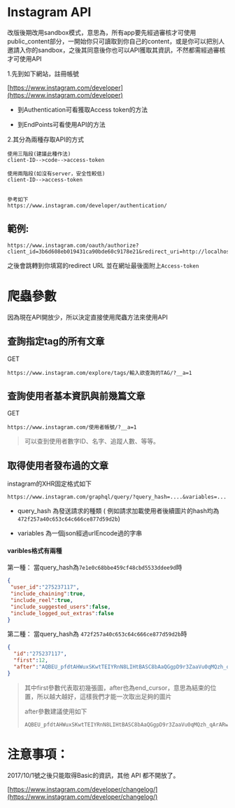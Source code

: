 # Instagram API

改版後期改用sandbox模式，意思為，所有app要先經過審核才可使用public\_content部分，一開始你只可讀取到你自己的content，或是你可以把別人邀請入你的sandbox，之後其同意後你也可以API獲取其資訊，不然都需經過審核才可使用API

1.先到如下網站，註冊帳號

[https://www.instagram.com/developer](https://www.instagram.com/developer)

* 到Authentication可看獲取Access token的方法

* 到EndPoints可看使用API的方法

2.其分為兩種存取API的方式

```
使用三階段(建議此種作法)
client-ID-->code-->access-token

使用兩階段(如沒有server，安全性較低)
client-ID-->access-token


參考如下
https://www.instagram.com/developer/authentication/
```

## 範例:

```
https://www.instagram.com/oauth/authorize?client_id=3b6d608eb019431ca90bde60c9178e21&redirect_uri=http://localhost:3000/users/auth/instagram/callback&response_type=token&scope=basic+public_content+follower_list+comments+relationships+likes
```

之後會跳轉到你填寫的redirect URL 並在網址最後面附上`Access-token`

# 爬蟲參數

因為現在API開放少，所以決定直接使用爬蟲方法來使用API

## 查詢指定tag的所有文章

GET

```
https://www.instagram.com/explore/tags/輸入欲查詢的TAG/?__a=1
```

## 查詢使用者基本資訊與前幾篇文章

GET

```
https://www.instagram.com/使用者帳號/?__a=1
```

> 可以查到使用者數字ID、名字、追蹤人數、等等。

## 取得使用者發布過的文章

instagram的XHR固定格式如下

```
https://www.instagram.com/graphql/query/?query_hash=....&variables=...
```

* query\_hash 為發送請求的種類 \( 例如請求加載使用者後續圖片的hash均為 `472f257a40c653c64c666ce877d59d2b`\)

* variables 為一個json經過urlEncode過的字串

#### varibles格式有兩種

第一種： 當query\_hash為`7e1e0c68bbe459cf48cbd5533ddee9d`時

```json
{
 "user_id":"275237117", 
 "include_chaining":true, 
 "include_reel":true,
 "include_suggested_users":false, 
 "include_logged_out_extras":false
}
```

第二種：  當query\_hash為 `472f257a40c653c64c666ce877d59d2b`時

```json
{
  "id":"275237117",
  "first":12,
  "after":"AQBEU_pfdtAHWuxSKwtTEIYRnN8LIHtBASC8bAaQGgpD9r3ZaaVu0qMQzh_qArARwpdM2jt0tprfp35rtcX268DNOFUTBEH7yme7oC8R6mRAug"
}
```

> 其中first參數代表取初幾張圖，after也為end\_cursor，意思為結束的位置，所以越大越好，這樣我們才能一次取出足夠的圖片
>
> after參數建議使用如下
>
> ```
> AQBEU_pfdtAHWuxSKwtTEIYRnN8LIHtBASC8bAaQGgpD9r3ZaaVu0qMQzh_qArARwpdM2jt0tprfp35rtcX268DNOFUTBEH7yme7oC8R6mRAug
> ```



# 注意事項：

2017/10/1號之後只能取得Basic的資訊，其他 API 都不開放了。

[https://www.instagram.com/developer/changelog/](https://www.instagram.com/developer/changelog/)

